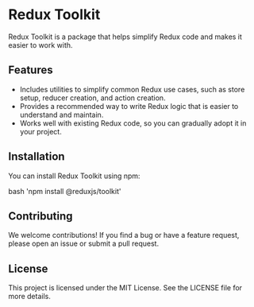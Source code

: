 # Redux Toolkit

Redux Toolkit is a package that helps simplify Redux code and makes it easier to work with.

## Features

- Includes utilities to simplify common Redux use cases, such as store setup, reducer creation, and action creation.
- Provides a recommended way to write Redux logic that is easier to understand and maintain.
- Works well with existing Redux code, so you can gradually adopt it in your project.

## Installation

You can install Redux Toolkit using npm:

bash
'npm install @reduxjs/toolkit'

## Contributing  

We welcome contributions! If you find a bug or have a feature request, please open an issue or submit a pull request.

## License  

This project is licensed under the MIT License. See the LICENSE file for more details.
